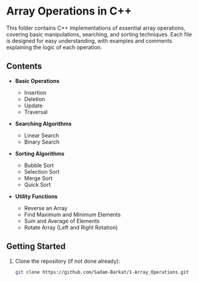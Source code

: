 # Array Operations in C++

This folder contains C++ implementations of essential array operations, covering basic manipulations, searching, and sorting techniques. Each file is designed for easy understanding, with examples and comments explaining the logic of each operation.

## Contents

- **Basic Operations**
  - Insertion
  - Deletion
  - Update
  - Traversal

- **Searching Algorithms**
  - Linear Search
  - Binary Search

- **Sorting Algorithms**
  - Bubble Sort
  - Selection Sort
  - Merge Sort
  - Quick Sort

- **Utility Functions**
  - Reverse an Array
  - Find Maximum and Minimum Elements
  - Sum and Average of Elements
  - Rotate Array (Left and Right Rotation)

## Getting Started

1. Clone the repository (if not done already):
   ```bash
   git clone https://github.com/Sadam-Barkat/1-Array_Operations.git
